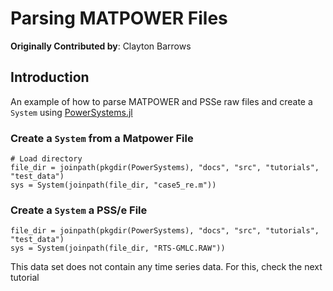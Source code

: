 # Parsing MATPOWER Files

**Originally Contributed by**: Clayton Barrows

## Introduction

An example of how to parse MATPOWER and PSSe raw files and create a `System` using [PowerSystems.jl](https://github.com/NREL-Sienna/PowerSystems.jl)

### Create a `System` from a Matpower File

```@repl parse_power_flow_cases
# Load directory
file_dir = joinpath(pkgdir(PowerSystems), "docs", "src", "tutorials", "test_data")
sys = System(joinpath(file_dir, "case5_re.m"))
```

### Create a `System` a PSS/e File

```@repl parse_power_flow_cases
file_dir = joinpath(pkgdir(PowerSystems), "docs", "src", "tutorials", "test_data")
sys = System(joinpath(file_dir, "RTS-GMLC.RAW"))
```

This data set does not contain any time series data. For this, check the next tutorial

